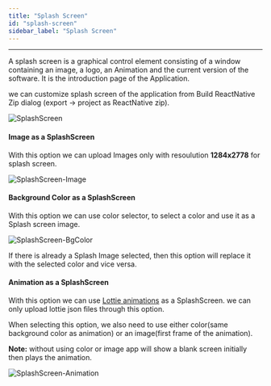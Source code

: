 ```yaml
---
title: "Splash Screen"
id: "splash-screen"
sidebar_label: "Splash Screen"
---
```

---

A splash screen is a graphical control element consisting of a window containing an image, a logo, an Animation and the current version of the software. It is the introduction page of the Application.

we can customize splash screen of the application from Build ReactNative Zip dialog (export -> project as ReactNative zip).

![SplashScreen](/learn/assets/splash-screen.png)

#### Image as a SplashScreen

With this option we can upload Images only with resoulution **1284x2778** for splash screen.

![SplashScreen-Image](/learn/assets/splash-screen-image.png)


#### Background Color as a SplashScreen

With this option we can use color selector, to select a color and use it as a Splash screen image.

![SplashScreen-BgColor](/learn/assets/splash-screen-bgcolor.png)

If there is already a Splash Image selected, then this option will replace it with the selected color and vice versa.

#### Animation as a SplashScreen

With this option we can use [Lottie animations](https://lottiefiles.com/) as a SplashScreen. we can only upload lottie json files through this option.

When selecting this option, we also need to use either color(same background color as animation) or an image(first frame of the animation).

**Note:** without using color or image app will show a blank screen initially then plays the animation.

![SplashScreen-Animation](/learn/assets/splash-screen-animation.gif)
